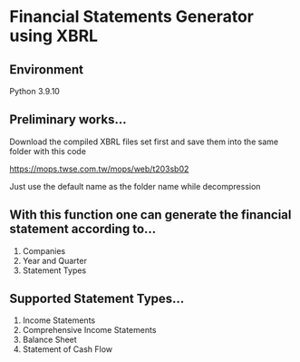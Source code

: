 # Financial Statements Generator using XBRL

## Environment

Python 3.9.10

## Preliminary works...
Download the compiled XBRL files set first and save them into the same folder with this code 

https://mops.twse.com.tw/mops/web/t203sb02 

Just use the default name as the folder name while decompression 

## With this function one can generate the financial statement according to...
1. Companies
2. Year and Quarter
3. Statement Types

## Supported Statement Types...

1. Income Statements
2. Comprehensive Income Statements
3. Balance Sheet
4. Statement of Cash Flow
